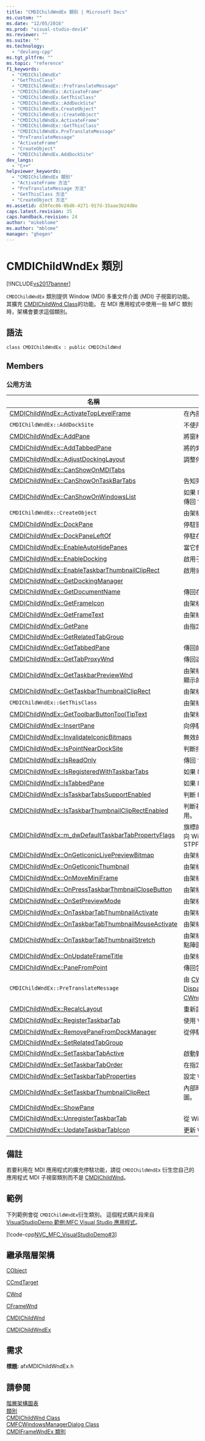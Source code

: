 ```yaml
---
title: "CMDIChildWndEx 類別 | Microsoft Docs"
ms.custom: ""
ms.date: "12/05/2016"
ms.prod: "visual-studio-dev14"
ms.reviewer: ""
ms.suite: ""
ms.technology: 
  - "devlang-cpp"
ms.tgt_pltfrm: ""
ms.topic: "reference"
f1_keywords: 
  - "CMDIChildWndEx"
  - "GetThisClass"
  - "CMDIChildWndEx::PreTranslateMessage"
  - "CMDIChildWndEx::ActivateFrame"
  - "CMDIChildWndEx.GetThisClass"
  - "CMDIChildWndEx::AddDockSite"
  - "CMDIChildWndEx.CreateObject"
  - "CMDIChildWndEx::CreateObject"
  - "CMDIChildWndEx.ActivateFrame"
  - "CMDIChildWndEx::GetThisClass"
  - "CMDIChildWndEx.PreTranslateMessage"
  - "PreTranslateMessage"
  - "ActivateFrame"
  - "CreateObject"
  - "CMDIChildWndEx.AddDockSite"
dev_langs: 
  - "C++"
helpviewer_keywords: 
  - "CMDIChildWndEx 類別"
  - "ActivateFrame 方法"
  - "PreTranslateMessage 方法"
  - "GetThisClass 方法"
  - "CreateObject 方法"
ms.assetid: d39fec06-0bd6-4271-917d-35aae3b24d8e
caps.latest.revision: 35
caps.handback.revision: 24
author: "mikeblome"
ms.author: "mblome"
manager: "ghogen"
---
```

# CMDIChildWndEx 類別
[!INCLUDE[vs2017banner](../../assembler/inline/includes/vs2017banner.md)]

`CMDIChildWndEx` 類別提供 Window \(MDI\) 多重文件介面 \(MDI\) 子視窗的功能。  其擴充 [CMDIChildWnd Class](../../mfc/reference/cmdichildwnd-class.md)的功能。  在 MDI 應用程式中使用一些 MFC 類別時，架構會要求這個類別。  
  
## 語法  
  
```  
class CMDIChildWndEx : public CMDIChildWnd  
```  
  
## Members  
  
### 公用方法  
  
|名稱|描述|  
|--------|--------|  
|[CMDIChildWndEx::ActivateTopLevelFrame](../Topic/CMDIChildWndEx::ActivateTopLevelFrame.md)|在內部由架構呼叫以啟動最上層框架，則應該從工作列選項啟動應用程式。|  
|`CMDIChildWndEx::AddDockSite`|不使用這個方法也不會執行。|  
|[CMDIChildWndEx::AddPane](../Topic/CMDIChildWndEx::AddPane.md)|將窗格。|  
|[CMDIChildWndEx::AddTabbedPane](../Topic/CMDIChildWndEx::AddTabbedPane.md)|將的索引窗格。|  
|[CMDIChildWndEx::AdjustDockingLayout](../Topic/CMDIChildWndEx::AdjustDockingLayout.md)|調整停駐配置。|  
|[CMDIChildWndEx::CanShowOnMDITabs](../Topic/CMDIChildWndEx::CanShowOnMDITabs.md)||  
|[CMDIChildWndEx::CanShowOnTaskBarTabs](../Topic/CMDIChildWndEx::CanShowOnTaskBarTabs.md)|告知架構的 MDI 子系是否在 Windows 7 工作列索引標籤中顯示。|  
|[CMDIChildWndEx::CanShowOnWindowsList](../Topic/CMDIChildWndEx::CanShowOnWindowsList.md)|如果 MDI 子視窗的在 [CMFCWindowsManagerDialog Class](../../mfc/reference/cmfcwindowsmanagerdialog-class.md) 對話方塊，會顯示傳回 `TRUE` 。  否則會傳回 `FALSE`。|  
|`CMDIChildWndEx::CreateObject`|由架構呼叫以建立這個類別型別的動態執行個體。|  
|[CMDIChildWndEx::DockPane](../Topic/CMDIChildWndEx::DockPane.md)|停駐窗格。|  
|[CMDIChildWndEx::DockPaneLeftOf](../Topic/CMDIChildWndEx::DockPaneLeftOf.md)|停駐在其他窗格左側的窗格。|  
|[CMDIChildWndEx::EnableAutoHidePanes](../Topic/CMDIChildWndEx::EnableAutoHidePanes.md)|當它們停駐在視窗時，指定的一邊啟動窗格的自動隱藏模式。|  
|[CMDIChildWndEx::EnableDocking](../Topic/CMDIChildWndEx::EnableDocking.md)|啟用子視窗停駐到主框架。|  
|[CMDIChildWndEx::EnableTaskbarThumbnailClipRect](../Topic/CMDIChildWndEx::EnableTaskbarThumbnailClipRect.md)|啟用或停用視窗的工作區的部分的自動選取顯示在工作列中視窗的縮圖。|  
|[CMDIChildWndEx::GetDockingManager](../Topic/CMDIChildWndEx::GetDockingManager.md)||  
|[CMDIChildWndEx::GetDocumentName](../Topic/CMDIChildWndEx::GetDocumentName.md)|傳回在 MDI 子視窗中顯示的文件名稱。|  
|[CMDIChildWndEx::GetFrameIcon](../Topic/CMDIChildWndEx::GetFrameIcon.md)|由架構呼叫以擷取 MDI 子視窗圖示。|  
|[CMDIChildWndEx::GetFrameText](../Topic/CMDIChildWndEx::GetFrameText.md)|由架構呼叫以擷取 MDI 子視窗的文字。|  
|[CMDIChildWndEx::GetPane](../Topic/CMDIChildWndEx::GetPane.md)|由指定的控制項 ID. 尋找窗格|  
|[CMDIChildWndEx::GetRelatedTabGroup](../Topic/CMDIChildWndEx::GetRelatedTabGroup.md)||  
|[CMDIChildWndEx::GetTabbedPane](../Topic/CMDIChildWndEx::GetTabbedPane.md)|傳回的指標轉換成索引標籤式文件的內嵌固定的窗格。|  
|[CMDIChildWndEx::GetTabProxyWnd](../Topic/CMDIChildWndEx::GetTabProxyWnd.md)|傳回選項 Proxy 視窗實際上向 Windows 7 工作列選項登錄。|  
|[CMDIChildWndEx::GetTaskbarPreviewWnd](../Topic/CMDIChildWndEx::GetTaskbarPreviewWnd.md)|由架構呼叫，在需要取得 Windows 7 工作列縮圖選項 \(通常檢視或分隔視窗\) 中顯示的子視窗。|  
|[CMDIChildWndEx::GetTaskbarThumbnailClipRect](../Topic/CMDIChildWndEx::GetTaskbarThumbnailClipRect.md)|由架構呼叫，在需要選取視窗工作區的一部分顯示在工作列中視窗的縮圖。|  
|`CMDIChildWndEx::GetThisClass`|由架構呼叫以取得指標與這個類別型別的 [CRuntimeClass](../../mfc/reference/cruntimeclass-structure.md) 物件。|  
|[CMDIChildWndEx::GetToolbarButtonToolTipText](../Topic/CMDIChildWndEx::GetToolbarButtonToolTipText.md)|由架構呼叫以擷取工具列按鈕的工具提示。|  
|[CMDIChildWndEx::InsertPane](../Topic/CMDIChildWndEx::InsertPane.md)|向停駐管理員的指定窗格。|  
|[CMDIChildWndEx::InvalidateIconicBitmaps](../Topic/CMDIChildWndEx::InvalidateIconicBitmaps.md)|無效的 MDI 子表單的圖示點陣圖表示。|  
|[CMDIChildWndEx::IsPointNearDockSite](../Topic/CMDIChildWndEx::IsPointNearDockSite.md)|判斷指定的點是否在停駐位置附近。|  
|[CMDIChildWndEx::IsReadOnly](../Topic/CMDIChildWndEx::IsReadOnly.md)|傳回 `TRUE` ，如果在子視窗中顯示的文件是唯讀的。  否則會傳回 `FALSE`。|  
|[CMDIChildWndEx::IsRegisteredWithTaskbarTabs](../Topic/CMDIChildWndEx::IsRegisteredWithTaskbarTabs.md)|如果 MDI 子系成功向 Windows 7 工作列選項登錄，則傳回 true。|  
|[CMDIChildWndEx::IsTabbedPane](../Topic/CMDIChildWndEx::IsTabbedPane.md)|如果 MDI 子視窗的停駐窗格，則傳回 `TRUE` 。  否則會傳回 `FALSE`。|  
|[CMDIChildWndEx::IsTaskbarTabsSupportEnabled](../Topic/CMDIChildWndEx::IsTaskbarTabsSupportEnabled.md)|判斷 MDI 子系是否可以出現在 Windows 7 工作列選項。|  
|[CMDIChildWndEx::IsTaskbarThumbnailClipRectEnabled](../Topic/CMDIChildWndEx::IsTaskbarThumbnailClipRectEnabled.md)|判斷視窗工作區的部分的自動選取的顯示為在工作列中視窗的縮圖是否啟用或停用。|  
|[CMDIChildWndEx::m\_dwDefaultTaskbarTabPropertyFlags](../Topic/CMDIChildWndEx::m_dwDefaultTaskbarTabPropertyFlags.md)|旗標的組合，透過架構對 SetTaskbarTabProperties 方法，，當選項 \(MDI 子系\) 向 Windows 7 工作列選項登錄。  預設群組是 STPF\_USEAPPTHUMBNAILWHENACTIVE&#124;STPF\_USEAPPPEEKWHENACTIVE.|  
|[CMDIChildWndEx::OnGetIconicLivePreviewBitmap](../Topic/CMDIChildWndEx::OnGetIconicLivePreviewBitmap.md)|由架構呼叫，在需要取得 MDI 子系即時預覽的點陣圖。|  
|[CMDIChildWndEx::OnGetIconicThumbnail](../Topic/CMDIChildWndEx::OnGetIconicThumbnail.md)|由架構呼叫，在需要取得 MDI 子系圖示縮圖的點陣圖。|  
|[CMDIChildWndEx::OnMoveMiniFrame](../Topic/CMDIChildWndEx::OnMoveMiniFrame.md)|由架構呼叫以移動小型框架視窗。|  
|[CMDIChildWndEx::OnPressTaskbarThmbnailCloseButton](../Topic/CMDIChildWndEx::OnPressTaskbarThmbnailCloseButton.md)|由架構呼叫，當使用者在工作列選項縮圖的關閉按鈕。|  
|[CMDIChildWndEx::OnSetPreviewMode](../Topic/CMDIChildWndEx::OnSetPreviewMode.md)|由架構呼叫以進入或結束預覽列印模式。|  
|[CMDIChildWndEx::OnTaskbarTabThumbnailActivate](../Topic/CMDIChildWndEx::OnTaskbarTabThumbnailActivate.md)|由架構呼叫，當工作列選項縮圖應該處理 WM\_ACTIVATE 訊息。|  
|[CMDIChildWndEx::OnTaskbarTabThumbnailMouseActivate](../Topic/CMDIChildWndEx::OnTaskbarTabThumbnailMouseActivate.md)|由架構呼叫，當工作列選項縮圖應該處理 WM\_MOUSEACTIVATE 訊息。|  
|[CMDIChildWndEx::OnTaskbarTabThumbnailStretch](../Topic/CMDIChildWndEx::OnTaskbarTabThumbnailStretch.md)|由架構呼叫，在需要自動縮放 Windows 7 工作列索引標籤 MDI 子系縮圖預覽的點陣圖。|  
|[CMDIChildWndEx::OnUpdateFrameTitle](../Topic/CMDIChildWndEx::OnUpdateFrameTitle.md)|由架構呼叫以更新框架標題。  覆寫 \( `CMDIChildWnd::OnUpdateFrameTitle`\)。|  
|[CMDIChildWndEx::PaneFromPoint](../Topic/CMDIChildWndEx::PaneFromPoint.md)|傳回包含指定之點的窗格。|  
|`CMDIChildWndEx::PreTranslateMessage`|由 [CWinApp](../../mfc/reference/cwinapp-class.md) 類別將 Windows 訊息，這些會分派給 [TranslateMessage](http://msdn.microsoft.com/library/windows/desktop/ms644955) 和 [DispatchMessage](http://msdn.microsoft.com/library/windows/desktop/ms644934) Windows 函式之前。  覆寫 \( [CWnd::PreTranslateMessage](../Topic/CWnd::PreTranslateMessage.md)\)。|  
|[CMDIChildWndEx::RecalcLayout](../Topic/CMDIChildWndEx::RecalcLayout.md)|重新計算視窗的配置。|  
|[CMDIChildWndEx::RegisterTaskbarTab](../Topic/CMDIChildWndEx::RegisterTaskbarTab.md)|使用 Windows 7 工作列選項的暫存器 MDI 子系。|  
|[CMDIChildWndEx::RemovePaneFromDockManager](../Topic/CMDIChildWndEx::RemovePaneFromDockManager.md)|從停駐管理員移除窗格。|  
|[CMDIChildWndEx::SetRelatedTabGroup](../Topic/CMDIChildWndEx::SetRelatedTabGroup.md)||  
|[CMDIChildWndEx::SetTaskbarTabActive](../Topic/CMDIChildWndEx::SetTaskbarTabActive.md)|啟動對應的 Windows 7 工作列選項。|  
|[CMDIChildWndEx::SetTaskbarTabOrder](../Topic/CMDIChildWndEx::SetTaskbarTabOrder.md)|在指定的視窗之前插入 MDI 子系在 Windows 7 工作列選項。|  
|[CMDIChildWndEx::SetTaskbarTabProperties](../Topic/CMDIChildWndEx::SetTaskbarTabProperties.md)|設定 Windows 7 工作列索引標籤的屬性。|  
|[CMDIChildWndEx::SetTaskbarThumbnailClipRect](../Topic/CMDIChildWndEx::SetTaskbarThumbnailClipRect.md)|內部時由架構呼叫設定裁剪矩形選取視窗工作區的一部分顯示在工作列中視窗的縮圖。|  
|[CMDIChildWndEx::ShowPane](../Topic/CMDIChildWndEx::ShowPane.md)||  
|[CMDIChildWndEx::UnregisterTaskbarTab](../Topic/CMDIChildWndEx::UnregisterTaskbarTab.md)|從 Windows 7 工作列選項移除 MDI 子系。|  
|[CMDIChildWndEx::UpdateTaskbarTabIcon](../Topic/CMDIChildWndEx::UpdateTaskbarTabIcon.md)|更新 Windows 7 工作列選項圖示。|  
  
## 備註  
 若要利用在 MDI 應用程式的擴充停駐功能，請從 `CMDIChildWndEx` 衍生您自己的應用程式 MDI 子視窗類別而不是 [CMDIChildWnd](../../mfc/reference/cmdichildwnd-class.md)。  
  
## 範例  
 下列範例會從 `CMDIChildWndEx`衍生類別。  這個程式碼片段來自 [VisualStudioDemo 範例:MFC Visual Studio 應用程式](../../top/visual-cpp-samples.md)。  
  
 [!code-cpp[NVC_MFC_VisualStudioDemo#3](../../mfc/codesnippet/CPP/cmdichildwndex-class_1.h)]  
  
## 繼承階層架構  
 [CObject](../../mfc/reference/cobject-class.md)  
  
 [CCmdTarget](../../mfc/reference/ccmdtarget-class.md)  
  
 [CWnd](../../mfc/reference/cwnd-class.md)  
  
 [CFrameWnd](../../mfc/reference/cframewnd-class.md)  
  
 [CMDIChildWnd](../../mfc/reference/cmdichildwnd-class.md)  
  
 [CMDIChildWndEx](../../mfc/reference/cmdichildwndex-class.md)  
  
## 需求  
 **標題:** afxMDIChildWndEx.h  
  
## 請參閱  
 [階層架構圖表](../../mfc/hierarchy-chart.md)   
 [類別](../../mfc/reference/mfc-classes.md)   
 [CMDIChildWnd Class](../../mfc/reference/cmdichildwnd-class.md)   
 [CMFCWindowsManagerDialog Class](../../mfc/reference/cmfcwindowsmanagerdialog-class.md)   
 [CMDIFrameWndEx 類別](../../mfc/reference/cmdiframewndex-class.md)